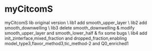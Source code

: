 # myCitcomS
myCitcomS
lib original version \\
lib1 add smooth_upper_layer \\
lib2 add smooth_downwelling \\
lib3 delete smooth_downwelling & modify smooth_upper_layer and smooth_lower_half & fix some bugs \\
lib4 add init_zinterface,mixed_fraction and dropped_fraction,enabling model_type3,flavor_method3,tic_method-2 and Q0_enriched1
